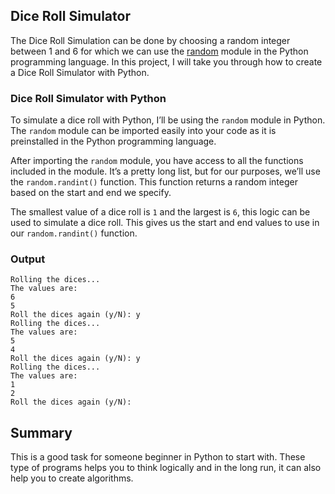 ## Dice Roll Simulator

The Dice Roll Simulation can be done by choosing a random integer between 1 and 6 for which we can use the [random](https://docs.python.org/3/library/random.html) module in the Python programming language. In this project, I will take you through how to create a Dice Roll Simulator with Python.

### Dice Roll Simulator with Python

To simulate a dice roll with Python, I’ll be using the `random` module in Python. The `random` module can be imported easily into your code as it is preinstalled in the Python programming language.

After importing the `random` module, you have access to all the functions included in the module. It’s a pretty long list, but for our purposes, we’ll use the `random.randint()` function. This function returns a random integer based on the start and end we specify.

The smallest value of a dice roll is `1` and the largest is `6`, this logic can be used to simulate a dice roll. This gives us the start and end values to use in our `random.randint()` function.

### Output

```
Rolling the dices...
The values are: 
6
5
Roll the dices again (y/N): y
Rolling the dices...        
The values are: 
5
4
Roll the dices again (y/N): y
Rolling the dices...        
The values are: 
1
2
Roll the dices again (y/N): 
```

## Summary

This is a good task for someone beginner in Python to start with. These type of programs helps you to think logically and in the long run, it can also help you to create algorithms.
